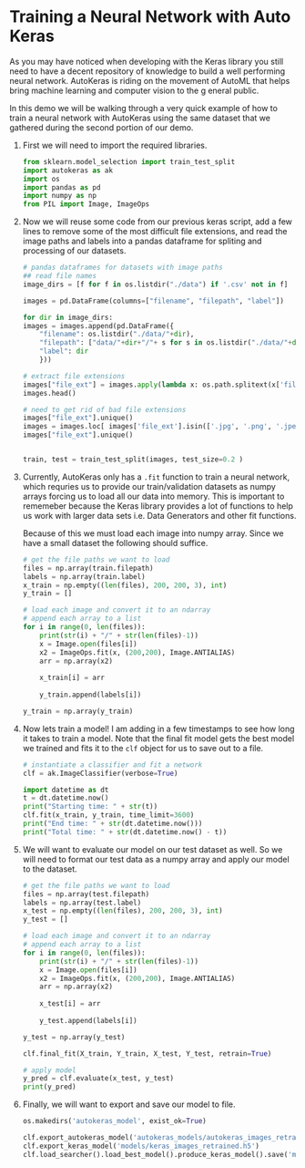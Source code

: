 # Training a Neural Network with Auto Keras

As you may have noticed when developing with the Keras library you still need to have a decent repository of knowledge to build a well performing neural network. AutoKeras is riding on the movement of AutoML that helps bring machine learning and computer vision to the g eneral public. 

In this demo we will be walking through a very quick example of how to train a neural network with AutoKeras using the same dataset that we gathered during the second portion of our demo. 

1. First we will need to import the required libraries.  
    ```python
    from sklearn.model_selection import train_test_split
    import autokeras as ak
    import os
    import pandas as pd
    import numpy as np
    from PIL import Image, ImageOps
    ```

1. Now we will reuse some code from our previous keras script, add a few lines to remove some of the most difficult file extensions, and read the image paths and labels into a pandas dataframe for spliting and processing of our datasets. 
    ```python
    # pandas dataframes for datasets with image paths
    ## read file names
    image_dirs = [f for f in os.listdir("./data") if '.csv' not in f]

    images = pd.DataFrame(columns=["filename", "filepath", "label"])

    for dir in image_dirs:
    images = images.append(pd.DataFrame({
        "filename": os.listdir("./data/"+dir),
        "filepath": ["data/"+dir+"/"+ s for s in os.listdir("./data/"+dir) ],
        "label": dir
        }))

    # extract file extensions
    images["file_ext"] = images.apply(lambda x: os.path.splitext(x['filename'])[1], axis=1 )
    images.head()

    # need to get rid of bad file extensions
    images["file_ext"].unique()
    images = images.loc[ images['file_ext'].isin(['.jpg', '.png', '.jpeg', '.JPG', '.img']) ]
    images["file_ext"].unique()


    train, test = train_test_split(images, test_size=0.2 )
    ```

1. Currently, AutoKeras only has a `.fit` function to train a neural network, which requries us to provide our train/validation datasets as numpy arrays forcing us to load all our data into memory. This is important to rememeber because the Keras library provides a lot of functions to help us work with larger data sets i.e. Data Generators and other fit functions.  

    Because of this we must load each image into  numpy array. Since we have a small dataset the following should suffice.   
    ```python
    # get the file paths we want to load
    files = np.array(train.filepath)
    labels = np.array(train.label)
    x_train = np.empty((len(files), 200, 200, 3), int)
    y_train = []

    # load each image and convert it to an ndarray
    # append each array to a list
    for i in range(0, len(files)):    
        print(str(i) + "/" + str(len(files)-1))
        x = Image.open(files[i])
        x2 = ImageOps.fit(x, (200,200), Image.ANTIALIAS)
        arr = np.array(x2)
        
        x_train[i] = arr
        
        y_train.append(labels[i])

    y_train = np.array(y_train)
    ```

1. Now lets train a model! I am adding in a few timestamps to see how long it takes to train a model. Note that the final fit model gets the best model we trained and fits it to the `clf` object for us to save out to a file.   
    ```python
    # instantiate a classifier and fit a network
    clf = ak.ImageClassifier(verbose=True)

    import datetime as dt
    t = dt.datetime.now()
    print("Starting time: " + str(t))
    clf.fit(x_train, y_train, time_limit=3600)
    print("End time: " + str(dt.datetime.now()))
    print("Total time: " + str(dt.datetime.now() - t))
    ```

1. We will want to evaluate our model on our test dataset as well. So we will need to format our test data as a numpy array and apply our model to the dataset.  
    ```python
    # get the file paths we want to load
    files = np.array(test.filepath)
    labels = np.array(test.label)
    x_test = np.empty((len(files), 200, 200, 3), int)
    y_test = []

    # load each image and convert it to an ndarray
    # append each array to a list
    for i in range(0, len(files)):    
        print(str(i) + "/" + str(len(files)-1))
        x = Image.open(files[i])
        x2 = ImageOps.fit(x, (200,200), Image.ANTIALIAS)
        arr = np.array(x2)
        
        x_test[i] = arr
        
        y_test.append(labels[i])

    y_test = np.array(y_test)

    clf.final_fit(X_train, Y_train, X_test, Y_test, retrain=True)

    # apply model
    y_pred = clf.evaluate(x_test, y_test)
    print(y_pred)
    ```

1. Finally, we will want to export and save our model to file. 
    ```python
    os.makedirs('autokeras_model', exist_ok=True)

    clf.export_autokeras_model('autokeras_models/autokeras_images_retrained.h5')
    clf.export_keras_model('models/keras_images_retrained.h5')
    clf.load_searcher().load_best_model().produce_keras_model().save('models/keras_model_1_image_retrained.h5')
    ```

